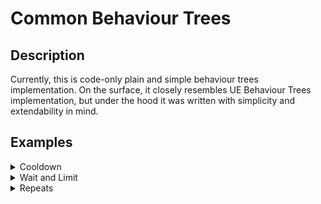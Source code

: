 # Common Behaviour Trees

## Description

Currently, this is code-only plain and simple behaviour trees implementation.
On the surface, it closely resembles UE Behaviour Trees implementation, but under the hood it was written with simplicity and extendability in mind.

## Examples

<details>
<summary>Cooldown</summary>
<p>
Cooldown example. A tree that changes _color field to a random of three options between cooldowns.
```
return new BT_TreeNode()
{
	Task = new BT_RandomNode()
	{
		Conditional = new BT_Cooldown(2.0f),
		Tasks = new BT_ITask[]
		{
			new BT_DelegateTask() { OnStartAction = delegate { _color = Color.red; } },
			new BT_DelegateTask() { OnStartAction = delegate { _color = Color.green; } },
			new BT_DelegateTask() { OnStartAction = delegate { _color = Color.blue; } },
		}
	}
};
```
</p>
</details>

<details>
<summary>Wait and Limit</summary>
<p>
Wait and Limit example. A tree that changes _color field sequentially between three values each second and halts midway last awaiter.
```
return new BT_TreeNode()
{
	Task = new BT_SequenceNode()
	{
		Conditional = new BT_Limit(2.5f),
		Tasks = new BT_ITask[]
		{
			new BT_DelegateTask() { OnStartAction = delegate { _color = Color.red; } },
			new BT_Wait(1.0f),
			new BT_DelegateTask() { OnStartAction = delegate { _color = Color.green; } },
			new BT_Wait(1.0f),
			new BT_DelegateTask() { OnStartAction = delegate { _color = Color.blue; } },
			new BT_Wait(1.0f),
		}
	}
};
```
</p>
</details>

<details>
<summary>Repeats</summary>
<p>
Repeats example. A tree that does in sequence:
1. Changes _color field to a random of three options each frame for 3 seconds.
2. Changes _color field sequentially between three values each second 2 times
3. Changes _color field to a random of three options each frame for 120 frames.
```
return new BT_TreeNode()
{
	Task = new BT_SequenceNode()
	{
		Tasks = new BT_ITask[]
		{
			new BT_RandomNode()
			{
				Tasks = new BT_ITask[]
				{
					new BT_DelegateTask() { OnStartAction = delegate { _color = Color.red; } },
					new BT_DelegateTask() { OnStartAction = delegate { _color = Color.green; } },
					new BT_DelegateTask() { OnStartAction = delegate { _color = Color.blue; } },
				},
				Decorator = new BT_RepeatFor(3.0f)
			},
			new BT_SequenceNode()
			{
				Tasks = new BT_ITask[]
				{
					new BT_DelegateTask() { OnStartAction = delegate { _color = Color.red; } },
					new BT_Wait(1.0f),
					new BT_DelegateTask() { OnStartAction = delegate { _color = Color.green; } },
					new BT_Wait(1.0f),
					new BT_DelegateTask() { OnStartAction = delegate { _color = Color.blue; } },
					new BT_Wait(1.0f),
				},
				Decorator = new BT_Repeat(2)
			},
			new BT_RandomNode()
			{
				Tasks = new BT_ITask[]
				{
					new BT_DelegateTask() { OnStartAction = delegate { _color = Color.red; } },
					new BT_DelegateTask() { OnStartAction = delegate { _color = Color.green; } },
					new BT_DelegateTask() { OnStartAction = delegate { _color = Color.blue; } },
				},
				Decorator = new BT_RepeatForFrames(120)
			},
		}
	}
};
```
</p>
</details>
